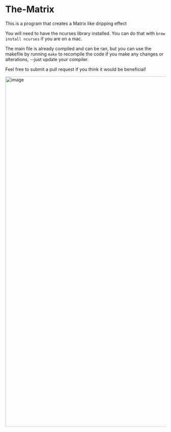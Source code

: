 # The-Matrix
This is a program that creates a Matrix like dripping effect 

You will need to have the ncurses library installed. You can do that with `brew install ncurses` if you are on a mac. 

The main file is already compiled and can be ran, but you can use the makefile by running `make` to recompile the code if you make any changes or alterations, --just update your compiler. 

Feel free to submit a pull request if you think it would be beneficial!

<img width="1102" alt="image" src="https://github.com/user-attachments/assets/42192cb3-1cb6-4abe-88d8-cef991c6dd68" />
